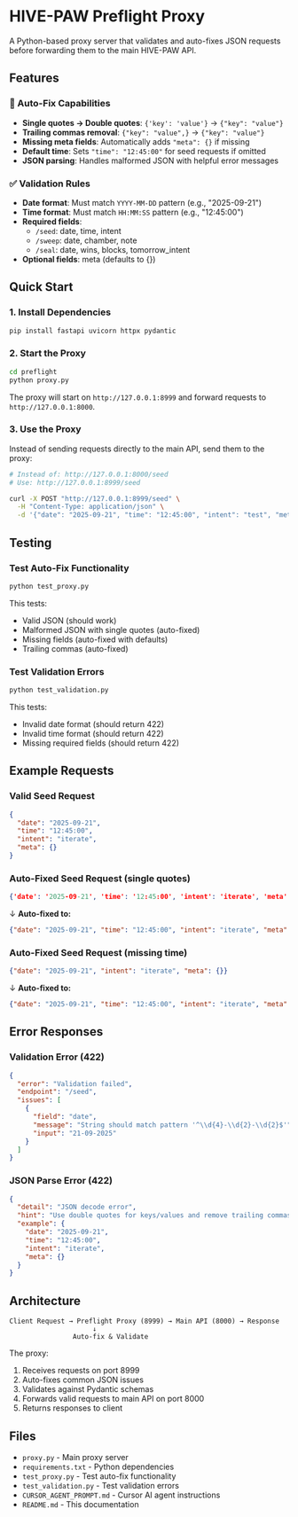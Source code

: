 # HIVE-PAW Preflight Proxy

A Python-based proxy server that validates and auto-fixes JSON requests before forwarding them to the main HIVE-PAW API.

## Features

### 🔧 Auto-Fix Capabilities
- **Single quotes → Double quotes**: `{'key': 'value'}` → `{"key": "value"}`
- **Trailing commas removal**: `{"key": "value",}` → `{"key": "value"}`
- **Missing meta fields**: Automatically adds `"meta": {}` if missing
- **Default time**: Sets `"time": "12:45:00"` for seed requests if omitted
- **JSON parsing**: Handles malformed JSON with helpful error messages

### ✅ Validation Rules
- **Date format**: Must match `YYYY-MM-DD` pattern (e.g., "2025-09-21")
- **Time format**: Must match `HH:MM:SS` pattern (e.g., "12:45:00")
- **Required fields**:
  - `/seed`: date, time, intent
  - `/sweep`: date, chamber, note
  - `/seal`: date, wins, blocks, tomorrow_intent
- **Optional fields**: meta (defaults to {})

## Quick Start

### 1. Install Dependencies
```bash
pip install fastapi uvicorn httpx pydantic
```

### 2. Start the Proxy
```bash
cd preflight
python proxy.py
```

The proxy will start on `http://127.0.0.1:8999` and forward requests to `http://127.0.0.1:8000`.

### 3. Use the Proxy
Instead of sending requests directly to the main API, send them to the proxy:

```bash
# Instead of: http://127.0.0.1:8000/seed
# Use: http://127.0.0.1:8999/seed

curl -X POST "http://127.0.0.1:8999/seed" \
  -H "Content-Type: application/json" \
  -d '{"date": "2025-09-21", "time": "12:45:00", "intent": "test", "meta": {}}'
```

## Testing

### Test Auto-Fix Functionality
```bash
python test_proxy.py
```

This tests:
- Valid JSON (should work)
- Malformed JSON with single quotes (auto-fixed)
- Missing fields (auto-fixed with defaults)
- Trailing commas (auto-fixed)

### Test Validation Errors
```bash
python test_validation.py
```

This tests:
- Invalid date format (should return 422)
- Invalid time format (should return 422)
- Missing required fields (should return 422)

## Example Requests

### Valid Seed Request
```json
{
  "date": "2025-09-21",
  "time": "12:45:00",
  "intent": "iterate",
  "meta": {}
}
```

### Auto-Fixed Seed Request (single quotes)
```json
{'date': '2025-09-21', 'time': '12:45:00', 'intent': 'iterate', 'meta': {}}
```
↓ **Auto-fixed to:**
```json
{"date": "2025-09-21", "time": "12:45:00", "intent": "iterate", "meta": {}}
```

### Auto-Fixed Seed Request (missing time)
```json
{"date": "2025-09-21", "intent": "iterate", "meta": {}}
```
↓ **Auto-fixed to:**
```json
{"date": "2025-09-21", "time": "12:45:00", "intent": "iterate", "meta": {}}
```

## Error Responses

### Validation Error (422)
```json
{
  "error": "Validation failed",
  "endpoint": "/seed",
  "issues": [
    {
      "field": "date",
      "message": "String should match pattern '^\\d{4}-\\d{2}-\\d{2}$'",
      "input": "21-09-2025"
    }
  ]
}
```

### JSON Parse Error (422)
```json
{
  "detail": "JSON decode error",
  "hint": "Use double quotes for keys/values and remove trailing commas.",
  "example": {
    "date": "2025-09-21",
    "time": "12:45:00",
    "intent": "iterate",
    "meta": {}
  }
}
```

## Architecture

```
Client Request → Preflight Proxy (8999) → Main API (8000) → Response
                     ↓
                Auto-fix & Validate
```

The proxy:
1. Receives requests on port 8999
2. Auto-fixes common JSON issues
3. Validates against Pydantic schemas
4. Forwards valid requests to main API on port 8000
5. Returns responses to client

## Files

- `proxy.py` - Main proxy server
- `requirements.txt` - Python dependencies
- `test_proxy.py` - Test auto-fix functionality
- `test_validation.py` - Test validation errors
- `CURSOR_AGENT_PROMPT.md` - Cursor AI agent instructions
- `README.md` - This documentation
